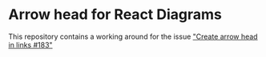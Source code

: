 # Arrow head for React Diagrams

This repository contains a working around for the issue ["Create arrow head in links #183"](https://github.com/projectstorm/react-diagrams/issues/183)
